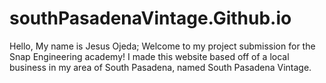 # southPasadenaVintage.Github.io

Hello, My name is Jesus Ojeda; Welcome to my project submission for the Snap Engineering academy! I made this website based off of a local business in my area of South Pasadena, named South Pasadena Vintage.
